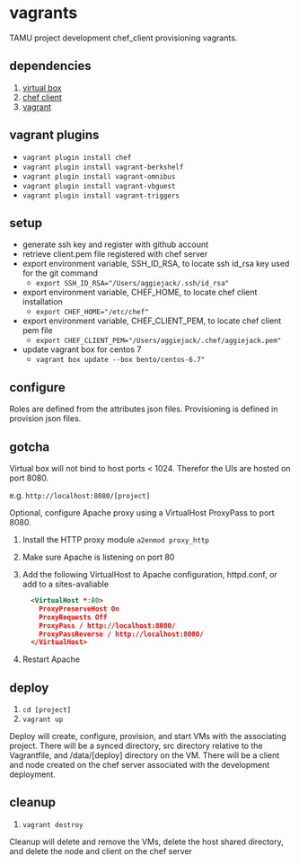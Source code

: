 # vagrants

TAMU project development chef_client provisioning vagrants.

## dependencies

1. [virtual box](https://www.virtualbox.org/wiki/Downloads)
2. [chef client](https://downloads.chef.io/chef)
3. [vagrant](https://www.vagrantup.com/downloads.html)

## vagrant plugins

- ```vagrant plugin install chef```
- ```vagrant plugin install vagrant-berkshelf```
- ```vagrant plugin install vagrant-omnibus```
- ```vagrant plugin install vagrant-vbguest```
- ```vagrant plugin install vagrant-triggers```

## setup

- generate ssh key and register with github account
- retrieve client.pem file registered with chef server
- export environment variable, SSH_ID_RSA, to locate ssh id_rsa key used for the git command
  - ```export SSH_ID_RSA="/Users/aggiejack/.ssh/id_rsa"```
- export environment variable, CHEF_HOME, to locate chef client installation
  - ```export CHEF_HOME="/etc/chef"```
- export environment variable, CHEF_CLIENT_PEM, to locate chef client pem file
  - ```export CHEF_CLIENT_PEM="/Users/aggiejack/.chef/aggiejack.pem"```
- update vagrant box for centos 7
  - ```vagrant box update --box bento/centos-6.7"```

## configure

Roles are defined from the attributes json files. Provisioning is defined in provision json files.

## gotcha

Virtual box will not bind to host ports < 1024. Therefor the UIs are hosted on port 8080.

  e.g. ```http://localhost:8080/[project]```

Optional, configure Apache proxy using a VirtualHost ProxyPass to port 8080.

1. Install the HTTP proxy module ```a2enmod proxy_http```
2. Make sure Apache is listening on port 80
3. Add the following VirtualHost to Apache configuration, httpd.conf, or add to a sites-avaliable
    <br />
    ```xml
      <VirtualHost *:80>
        ProxyPreserveHost On
        ProxyRequests Off
        ProxyPass / http://localhost:8080/
        ProxyPassReverse / http://localhost:8080/
      </VirtualHost>
    ```

4. Restart Apache

## deploy

1. ```cd [project]```
2. ```vagrant up```

Deploy will create, configure, provision, and start VMs with the associating project. There will be a synced directory, src directory relative to the Vagrantfile, and /data/[deploy] directory on the VM. There will be a client and node created on the chef server associated with the development deployment.

## cleanup

1. ```vagrant destroy```

Cleanup will delete and remove the VMs, delete the host shared directory, and delete the node and client on the chef server

